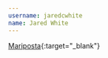 ---username: jaredcwhitename: Jared White---[Mariposta](https://www.mariposta.com){:target="_blank"}